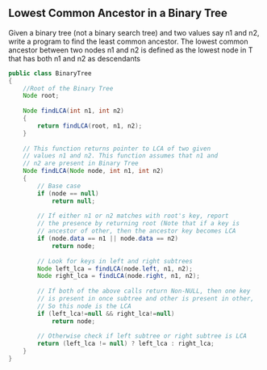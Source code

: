## Lowest Common Ancestor in a Binary Tree 

Given a binary tree (not a binary search tree) and two values say n1 and n2, write a program to find the least common ancestor.
The lowest common ancestor between two nodes n1 and n2 is defined as the lowest node in T that has both n1 and n2 as descendants

```Java
public class BinaryTree 
{ 
    //Root of the Binary Tree 
    Node root; 
  
    Node findLCA(int n1, int n2) 
    { 
        return findLCA(root, n1, n2); 
    } 
  
    // This function returns pointer to LCA of two given 
    // values n1 and n2. This function assumes that n1 and 
    // n2 are present in Binary Tree 
    Node findLCA(Node node, int n1, int n2) 
    { 
        // Base case 
        if (node == null) 
            return null; 
  
        // If either n1 or n2 matches with root's key, report 
        // the presence by returning root (Note that if a key is 
        // ancestor of other, then the ancestor key becomes LCA 
        if (node.data == n1 || node.data == n2) 
            return node; 
  
        // Look for keys in left and right subtrees 
        Node left_lca = findLCA(node.left, n1, n2); 
        Node right_lca = findLCA(node.right, n1, n2); 
  
        // If both of the above calls return Non-NULL, then one key 
        // is present in once subtree and other is present in other, 
        // So this node is the LCA 
        if (left_lca!=null && right_lca!=null) 
            return node; 
  
        // Otherwise check if left subtree or right subtree is LCA 
        return (left_lca != null) ? left_lca : right_lca; 
    } 
}
```